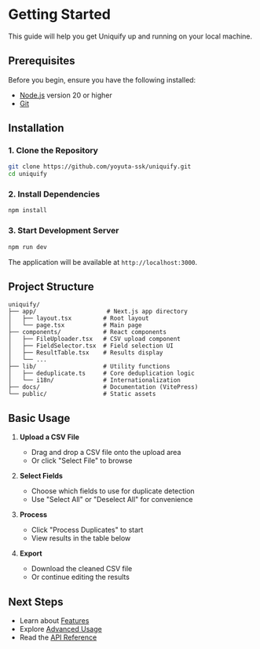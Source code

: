 # Getting Started

This guide will help you get Uniquify up and running on your local machine.

## Prerequisites

Before you begin, ensure you have the following installed:
- [Node.js](https://nodejs.org/) version 20 or higher
- [Git](https://git-scm.com/)

## Installation

### 1. Clone the Repository

```bash
git clone https://github.com/yoyuta-ssk/uniquify.git
cd uniquify
```

### 2. Install Dependencies

```bash
npm install
```

### 3. Start Development Server

```bash
npm run dev
```

The application will be available at `http://localhost:3000`.

## Project Structure

```
uniquify/
├── app/                    # Next.js app directory
│   ├── layout.tsx         # Root layout
│   └── page.tsx           # Main page
├── components/            # React components
│   ├── FileUploader.tsx   # CSV upload component
│   ├── FieldSelector.tsx  # Field selection UI
│   ├── ResultTable.tsx    # Results display
│   └── ...
├── lib/                   # Utility functions
│   ├── deduplicate.ts     # Core deduplication logic
│   └── i18n/              # Internationalization
├── docs/                  # Documentation (VitePress)
└── public/                # Static assets
```

## Basic Usage

1. **Upload a CSV File**
   - Drag and drop a CSV file onto the upload area
   - Or click "Select File" to browse

2. **Select Fields**
   - Choose which fields to use for duplicate detection
   - Use "Select All" or "Deselect All" for convenience

3. **Process**
   - Click "Process Duplicates" to start
   - View results in the table below

4. **Export**
   - Download the cleaned CSV file
   - Or continue editing the results

## Next Steps

- Learn about [Features](./features.md)
- Explore [Advanced Usage](./advanced.md)
- Read the [API Reference](./api.md)